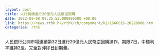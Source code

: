 ```yaml
---
layout: post
title: 人行持續進行20億元人民幣逆回購
date: 2022-09-08 09:35:53.000000000 +08:00
link: https://news.rthk.hk/rthk/ch/component/k2/1666016-20220908.htm
categories: rthk
---
```


人民銀行公開市場連續第32日進行20億元人民幣逆回購操作，期限7日，中標利率維持2厘，完全對沖即日到期量。
